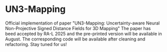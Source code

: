 # UN3-Mapping
Official implementation of paper "UN3-Mapping: Uncertainty-aware Neural Non-Projective Signed Distance Fields for 3D Mapping"
The paper has beed accepted by RA-L 2025 and the pre-printed version will be available in August. 
The corresponding code will be available after cleaning and refactoring. Stay tuned for us!

